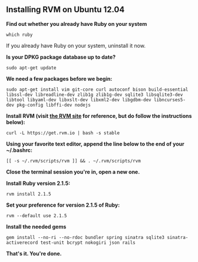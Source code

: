 ## Installing RVM on Ubuntu 12.04

**Find out whether you already have Ruby on your system**

```
which ruby
```
If you already have Ruby on your system, uninstall it now.

**Is your DPKG package database up to date?**
```
sudo apt-get update
```
**We need a few packages before we begin:**
```
sudo apt-get install vim git-core curl autoconf bison build-essential libssl-dev libreadline-dev zlib1g zlib1g-dev sqlite3 libsqlite3-dev libtool libyaml-dev libxslt-dev libxml2-dev libgdbm-dev libncurses5-dev pkg-config libffi-dev nodejs
```
**Install RVM (visit [the RVM site](https://rvm.io/rvm/install/) for reference, but do follow the instructions below):**
```
curl -L https://get.rvm.io | bash -s stable
```
**Using your favorite text editor, append the line below to the end of your ~/.bashrc:**
```
[[ -s ~/.rvm/scripts/rvm ]] && . ~/.rvm/scripts/rvm
```
**Close the terminal session you're in, open a new one.**

**Install Ruby version 2.1.5:**
```
rvm install 2.1.5
```
**Set your preference for version 2.1.5 of Ruby:**
```
rvm --default use 2.1.5
```
**Install the needed gems**
```
gem install --no-ri --no-rdoc bundler spring sinatra sqlite3 sinatra-activerecord test-unit bcrypt nokogiri json rails
```
**That's it. You're done.**
